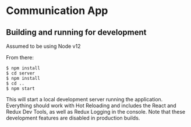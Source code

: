 # Communication App

## Building and running for development

Assumed to be using Node v12

From there:

```
$ npm install
$ cd server
$ npm install
$ cd ..
$ npm start
```

This will start a local development server running the application. Everything should work with Hot Reloading and includes the React and Redux Dev Tools, as well as Redux Logging in the console.  Note that these development features are disabled in production builds.
